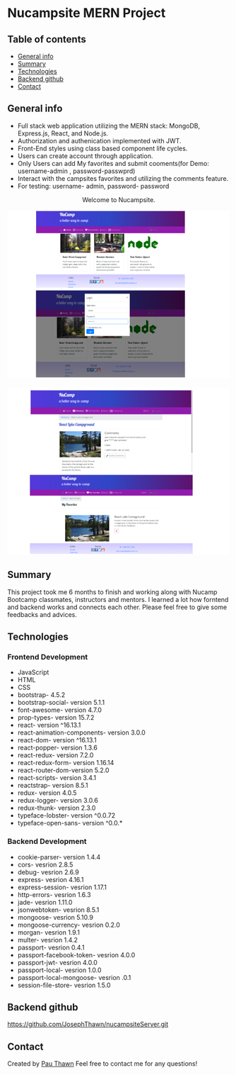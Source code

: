 # Nucampsite  MERN Project

## Table of contents
* [General info](#general-info)
* [Summary](#summary)
* [Technologies](#technologies)
* [Backend github](#backend-github)
* [Contact](#contact)

## General info
* Full stack web application utilizing the MERN stack: MongoDB, Express.js, React, and Node.js. 
* Authorization and authenication implemented with JWT.
* Front-End styles using class based component life cycles.
* Users can create account through application. 
* Only Users can add My favorites and submit cooments(for Demo: username-admin , password-passwprd)
* Interact with the campsites favorites and  utilizing the comments feature. 
* For testing: username- admin, password- password


<div align="center">Welcome to Nucampsite. </div>
<br/>
<div align="center">
<kbd>
<img src="./one.png">
</kbd>
</div>

<br/>
<div align="center">
<kbd>
<img src="./two.png">
</kbd>
</div>


## Summary
This project took me 6 months to finish and working along with Nucamp Bootcamp classmates, instructors and mentors. I learned a lot how forntend and backend works and connects each other.
Please feel free to give some feedbacks and advices.

## Technologies

### Frontend Development 
* JavaScript 
* HTML
* CSS
* bootstrap- 4.5.2
* bootstrap-social- version 5.1.1
* font-awesome- version 4.7.0
* prop-types- version 15.7.2
* react- version ^16.13.1
* react-animation-components- version 3.0.0
* react-dom- version ^16.13.1
* react-popper- version 1.3.6
* react-redux- version 7.2.0
* react-redux-form- version 1.16.14
* react-router-dom-version  5.2.0
* react-scripts- version 3.4.1
* reactstrap- version 8.5.1
* redux- version 4.0.5
* redux-logger- version 3.0.6
* redux-thunk- version 2.3.0
* typeface-lobster- version ^0.0.72
* typeface-open-sans- version ^0.0.*  

### Backend Development 
* cookie-parser- version 1.4.4
* cors- vesrion 2.8.5
* debug- vesrion 2.6.9
* express- vesrion 4.16.1
* express-session- vesrion 1.17.1
* http-errors- vesrion 1.6.3
* jade- vesrion 1.11.0
* jsonwebtoken- vesrion 8.5.1
* mongoose- vesrion 5.10.9
* mongoose-currency- vesrion 0.2.0
* morgan- vesrion 1.9.1
* multer- vesrion 1.4.2
* passport- vesrion 0.4.1
* passport-facebook-token- vesrion 4.0.0
* passport-jwt- vesrion 4.0.0
* passport-local- vesrion 1.0.0
* passport-local-mongoose- vesrion .0.1
* session-file-store- vesrion 1.5.0

## Backend github
https://github.com/JosephThawn/nucampsiteServer.git 


## Contact
Created by [Pau Thawn](https://www.linkedin.com/in/pau-thawn) 
Feel free to contact me for any questions! 

